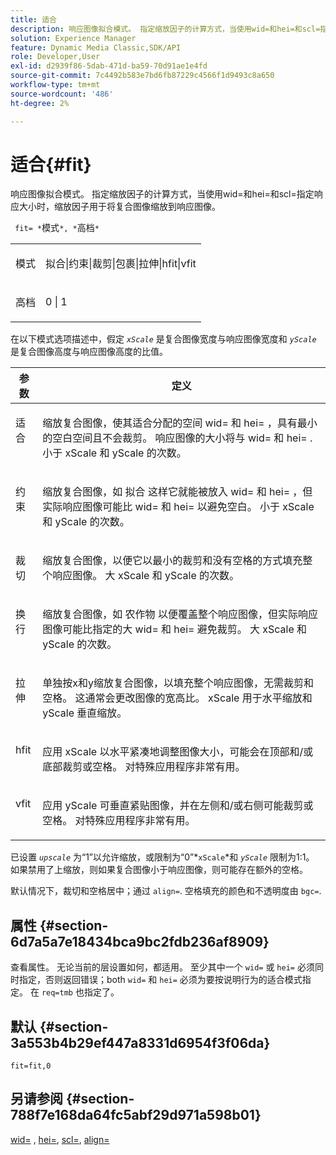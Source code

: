 ```yaml
---
title: 适合
description: 响应图像拟合模式。 指定缩放因子的计算方式，当使用wid=和hei=和scl=指定响应大小时，缩放因子用于将复合图像缩放到响应图像。
solution: Experience Manager
feature: Dynamic Media Classic,SDK/API
role: Developer,User
exl-id: d2939f86-5dab-471d-ba59-70d91ae1e4fd
source-git-commit: 7c4492b583e7bd6fb87229c4566f1d9493c8a650
workflow-type: tm+mt
source-wordcount: '486'
ht-degree: 2%

---
```


# 适合{#fit}

响应图像拟合模式。 指定缩放因子的计算方式，当使用wid=和hei=和scl=指定响应大小时，缩放因子用于将复合图像缩放到响应图像。

` fit= *`模式`*, *`高档`*`

<table id="simpletable_50FBDC6B7CB2448891DD0F491DEB5ACF"> 
 <tr class="strow"> 
  <td class="stentry"> <p> <span class="codeph"> <span class="varname"> 模式 </span> </span> </p> </td> 
  <td class="stentry"> <p> <span class="codeph"> 拟合|约束|裁剪|包裹|拉伸|hfit|vfit </span> </p> </td> 
 </tr> 
 <tr class="strow"> 
  <td class="stentry"> <p> <span class="codeph"> <span class="varname"> 高档 </span> </span> </p> </td> 
  <td class="stentry"> <p> <span class="codeph"> 0 | 1 </span> </p> </td> 
 </tr> 
</table>

在以下模式选项描述中，假定 *`xScale`* 是复合图像宽度与响应图像宽度和 *`yScale`* 是复合图像高度与响应图像高度的比值。

<table id="table_33408ECA9D164AFAA249F8589060545E"> 
 <thead> 
  <tr> 
   <th colname="col1" class="entry"> 参数 </th> 
   <th colname="col2" class="entry"> 定义 </th> 
  </tr> 
 </thead>
 <tbody> 
  <tr valign="top"> 
   <td colname="col1"> <p> <span class="codeph"> 适合 </span> </p> </td> 
   <td colname="col2"> <p>缩放复合图像，使其适合分配的空间 <span class="codeph"> wid= </span> 和 <span class="codeph"> hei= </span>，具有最小的空白空间且不会裁剪。 响应图像的大小将与 <span class="codeph"> wid= </span> 和 <span class="codeph"> hei= </span>. 小于 <span class="varname"> xScale </span> 和 <span class="varname"> yScale </span> 的次数。 </p> </td> 
  </tr> 
  <tr valign="top"> 
   <td colname="col1"> <p> <span class="codeph"> 约束 </span> </p> </td> 
   <td colname="col2"> <p>缩放复合图像，如 <span class="codeph"> 拟合 </span> 这样它就能被放入 <span class="codeph"> wid= </span> 和 <span class="codeph"> hei= </span>，但实际响应图像可能比 <span class="codeph"> wid= </span> 和 <span class="codeph"> hei= </span> 以避免空白。 小于 <span class="varname"> xScale </span> 和 <span class="varname"> yScale </span> 的次数。 </p> </td> 
  </tr> 
  <tr valign="top"> 
   <td colname="col1"> <p> <span class="codeph"> 裁切 </span> </p> </td> 
   <td colname="col2"> <p>缩放复合图像，以便它以最小的裁剪和没有空格的方式填充整个响应图像。 大 <span class="varname"> xScale </span> 和 <span class="varname"> yScale </span> 的次数。 </p> </td> 
  </tr> 
  <tr valign="top"> 
   <td colname="col1"> <p> <span class="codeph"> 换行 </span> </p> </td> 
   <td colname="col2"> <p>缩放复合图像，如 <span class="codeph"> 农作物 </span> 以便覆盖整个响应图像，但实际响应图像可能比指定的大 <span class="codeph"> wid= </span> 和 <span class="codeph"> hei= </span> 避免裁剪。 大 <span class="varname"> xScale </span> 和 <span class="varname"> yScale </span>的次数。 </p> </td> 
  </tr> 
  <tr valign="top"> 
   <td colname="col1"> <p> <span class="codeph"> 拉伸 </span> </p> </td> 
   <td colname="col2"> <p>单独按x和y缩放复合图像，以填充整个响应图像，无需裁剪和空格。 这通常会更改图像的宽高比。 <span class="varname"> xScale </span> 用于水平缩放和 <span class="varname"> yScale </span> 垂直缩放。 </p> </td> 
  </tr> 
  <tr valign="top"> 
   <td colname="col1"> <p> <span class="codeph"> hfit </span> </p> </td> 
   <td colname="col2"> <p>应用 <span class="varname"> xScale </span> 以水平紧凑地调整图像大小，可能会在顶部和/或底部裁剪或空格。 对特殊应用程序非常有用。 </p> </td> 
  </tr> 
  <tr valign="top"> 
   <td colname="col1"> <p> <span class="codeph"> vfit </span> </p> </td> 
   <td colname="col2"> <p>应用 <span class="varname"> yScale </span> 可垂直紧贴图像，并在左侧和/或右侧可能裁剪或空格。 对特殊应用程序非常有用。 </p> </td> 
  </tr> 
 </tbody> 
</table>

已设置 *`upscale`* 为“1”以允许缩放，或限制为“0”*`xScale`*和 *`yScale`* 限制为1:1。 如果禁用了上缩放，则如果复合图像小于响应图像，则可能存在额外的空格。

默认情况下，裁切和空格居中；通过 `align=`. 空格填充的颜色和不透明度由 `bgc=`.

## 属性 {#section-6d7a5a7e18434bca9bc2fdb236af8909}

查看属性。 无论当前的层设置如何，都适用。 至少其中一个 `wid=` 或 `hei=` 必须同时指定，否则返回错误；both `wid=` 和 `hei=` 必须为要按说明行为的适合模式指定。 在 `req=tmb` 也指定了。

## 默认 {#section-3a553b4b29ef447a8331d6954f3f06da}

`fit=fit,0`

## 另请参阅 {#section-788f7e168da64fc5abf29d971a598b01}

[wid=](../../../../../is-api/http-ref/image-serving-api-ref/c-http-protocol-reference/c-command-reference/r-is-http-wid.md#reference-bfeadcb67bf4485f851eb21345527e47) , [hei=](../../../../../is-api/http-ref/image-serving-api-ref/c-http-protocol-reference/c-command-reference/r-is-http-hei.md#reference-6d6f556ccc0e4b98a815e8a5c1944a96), [scl=](../../../../../is-api/http-ref/image-serving-api-ref/c-http-protocol-reference/c-command-reference/r-scl.md#reference-b2a74e493d0d407e98fe350551ba3fcc), [align=](../../../../../is-api/http-ref/image-serving-api-ref/c-http-protocol-reference/c-command-reference/r-align.md#reference-b7d6b87c75124d78884f916dd6544bc7)
